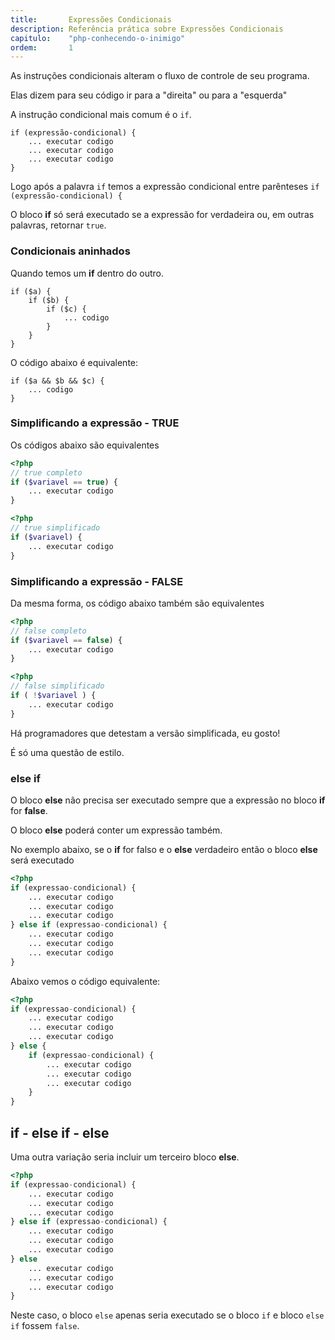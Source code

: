 ```yaml
---
title:       Expressões Condicionais
description: Referência prática sobre Expressões Condicionais
capitulo:    "php-conhecendo-o-inimigo"
ordem:       1
---
```



As instruções condicionais alteram o fluxo de controle de seu programa.

Elas dizem para seu código ir para a "direita" ou para a "esquerda"

A instrução condicional mais comum é o `if`.

    if (expressão-condicional) {
        ... executar codigo
        ... executar codigo
        ... executar codigo
    }

Logo após a palavra `if` temos a expressão condicional entre parênteses `if (expressão-condicional) {`

O bloco __if__ só será executado se a expressão for verdadeira ou, em outras palavras, retornar `true`.



### Condicionais aninhados

Quando temos um __if__ dentro do outro.

    if ($a) {
        if ($b) {
            if ($c) {
                ... codigo
            }
        }
    }

O código abaixo é equivalente:

    if ($a && $b && $c) {
        ... codigo
    }



### Simplificando a expressão - TRUE

Os códigos abaixo são equivalentes

```php
<?php
// true completo
if ($variavel == true) {
    ... executar codigo
}
```

```php
<?php
// true simplificado
if ($variavel) {
    ... executar codigo
}

```



### Simplificando a expressão - FALSE

Da mesma forma, os código abaixo também são equivalentes

```php
<?php
// false completo
if ($variavel == false) {
    ... executar codigo
}
```

```php
<?php
// false simplificado
if ( !$variavel ) {
    ... executar codigo
}
```

Há programadores que detestam a versão simplificada, eu gosto!

É só uma questão de estilo.


### else if

O bloco __else__ não precisa ser executado sempre que a expressão no bloco __if__ for __false__.

O bloco __else__ poderá conter um expressão também.

No exemplo abaixo, se o __if__ for falso e o __else__ verdadeiro então o bloco __else__ será executado

```php
<?php
if (expressao-condicional) {
    ... executar codigo
    ... executar codigo
    ... executar codigo
} else if (expressao-condicional) {
    ... executar codigo
    ... executar codigo
    ... executar codigo
}
```

Abaixo vemos o código equivalente:

```php
<?php
if (expressao-condicional) {
    ... executar codigo
    ... executar codigo
    ... executar codigo
} else {
    if (expressao-condicional) {
        ... executar codigo
        ... executar codigo
        ... executar codigo
    }
}
```



## if - else if - else

Uma outra variação seria incluir um terceiro bloco __else__.


```php
<?php
if (expressao-condicional) {
    ... executar codigo
    ... executar codigo
    ... executar codigo
} else if (expressao-condicional) {
    ... executar codigo
    ... executar codigo
    ... executar codigo
} else
    ... executar codigo
    ... executar codigo
    ... executar codigo
}
```

Neste caso, o bloco `else` apenas seria executado se o bloco `if` e bloco `else if` fossem `false`.